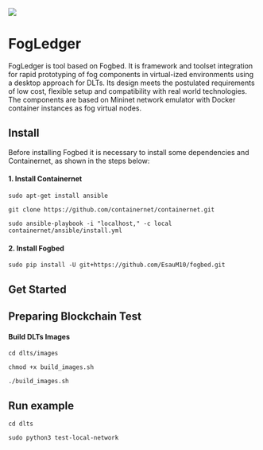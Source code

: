 ![](https://img.shields.io/badge/python-3.8+-blue.svg)
# FogLedger

FogLedger is tool based on Fogbed. It is framework and toolset integration for rapid prototyping of fog components in virtual-ized environments using a desktop approach for DLTs. Its design meets the postulated requirements of low cost, flexible setup and compatibility with real world technologies. The components are based on Mininet network emulator with Docker container instances as fog virtual nodes.

## Install

Before installing Fogbed it is necessary to install some dependencies and Containernet, as shown in the steps below:


#### 1. Install Containernet
```
sudo apt-get install ansible
```

```
git clone https://github.com/containernet/containernet.git
```

```
sudo ansible-playbook -i "localhost," -c local containernet/ansible/install.yml
```

#### 2. Install Fogbed
```
sudo pip install -U git+https://github.com/EsauM10/fogbed.git
```


## Get Started
## Preparing Blockchain Test 


#### Build DLTs Images
```
cd dlts/images
```

```
chmod +x build_images.sh
```

```
./build_images.sh
```

## Run example

```
cd dlts 
```

```
sudo python3 test-local-network
```
